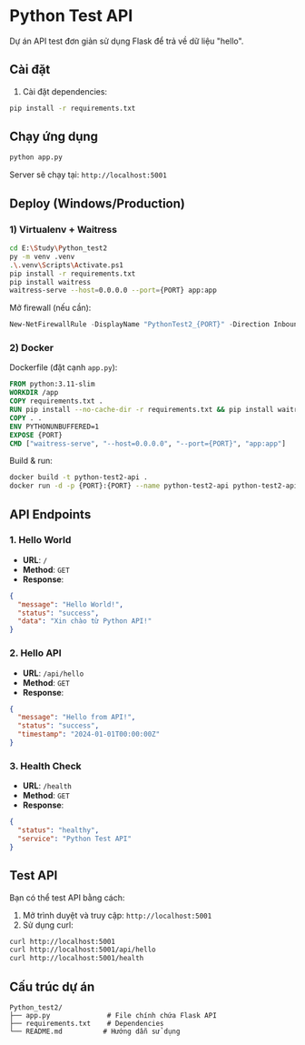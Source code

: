 # Python Test API

Dự án API test đơn giản sử dụng Flask để trả về dữ liệu "hello".

## Cài đặt

1. Cài đặt dependencies:
```bash
pip install -r requirements.txt
```

## Chạy ứng dụng

```bash
python app.py
```

Server sẽ chạy tại: `http://localhost:5001`

## Deploy (Windows/Production)

### 1) Virtualenv + Waitress
```bash
cd E:\Study\Python_test2
py -m venv .venv
.\.venv\Scripts\Activate.ps1
pip install -r requirements.txt
pip install waitress
waitress-serve --host=0.0.0.0 --port={PORT} app:app
```

Mở firewall (nếu cần):
```powershell
New-NetFirewallRule -DisplayName "PythonTest2_{PORT}" -Direction Inbound -Protocol TCP -LocalPort {PORT} -Action Allow
```

### 2) Docker
Dockerfile (đặt cạnh `app.py`):
```dockerfile
FROM python:3.11-slim
WORKDIR /app
COPY requirements.txt .
RUN pip install --no-cache-dir -r requirements.txt && pip install waitress
COPY . .
ENV PYTHONUNBUFFERED=1
EXPOSE {PORT}
CMD ["waitress-serve", "--host=0.0.0.0", "--port={PORT}", "app:app"]
```

Build & run:
```bash
docker build -t python-test2-api .
docker run -d -p {PORT}:{PORT} --name python-test2-api python-test2-api
```

## API Endpoints

### 1. Hello World
- **URL**: `/`
- **Method**: `GET`
- **Response**:
```json
{
  "message": "Hello World!",
  "status": "success",
  "data": "Xin chào từ Python API!"
}
```

### 2. Hello API
- **URL**: `/api/hello`
- **Method**: `GET`
- **Response**:
```json
{
  "message": "Hello from API!",
  "status": "success",
  "timestamp": "2024-01-01T00:00:00Z"
}
```

### 3. Health Check
- **URL**: `/health`
- **Method**: `GET`
- **Response**:
```json
{
  "status": "healthy",
  "service": "Python Test API"
}
```

## Test API

Bạn có thể test API bằng cách:

1. Mở trình duyệt và truy cập: `http://localhost:5001`
2. Sử dụng curl:
```bash
curl http://localhost:5001
curl http://localhost:5001/api/hello
curl http://localhost:5001/health
```

## Cấu trúc dự án

```
Python_test2/
├── app.py              # File chính chứa Flask API
├── requirements.txt    # Dependencies
└── README.md          # Hướng dẫn sử dụng
```
